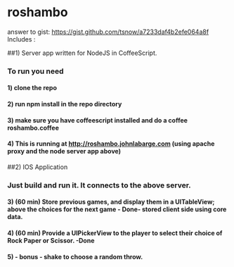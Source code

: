 roshambo
========

answer to gist: https://gist.github.com/tsnow/a7233daf4b2efe064a8f
Includes : 

##1) Server app written for NodeJS in CoffeeScript. 
### To run you need 
####    1) clone the repo
#### 2) run npm install in the repo directory 
####	3) make sure you have coffeescript installed and do a coffee roshambo.coffee
#### 4) This is running at http://roshambo.johnlabarge.com (using apache proxy and the node server app above)
##2) IOS Application
###     Just build and run it. It connects to the above server. 
#### 3) (60 min) Store previous games, and display them in a UITableView; above the choices for the next game - Done- stored client side using core data.
#### 4) (60 min) Provide a UIPickerView to the player to select their choice of Rock Paper or Scissor. -Done
#### 5)  - bonus - shake to choose a random throw. 


